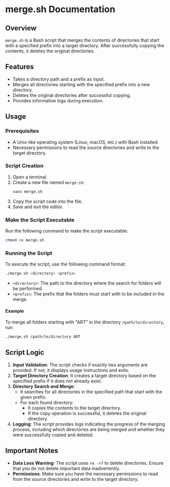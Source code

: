 # merge.sh Documentation

## Overview

`merge.sh` is a Bash script that merges the contents of directories that start with a specified prefix into a target directory. After successfully copying the contents, it deletes the original directories.

## Features

- Takes a directory path and a prefix as input.
- Merges all directories starting with the specified prefix into a new directory.
- Deletes the original directories after successful copying.
- Provides informative logs during execution.

## Usage

### Prerequisites

- A Unix-like operating system (Linux, macOS, etc.) with Bash installed.
- Necessary permissions to read the source directories and write to the target directory.

### Script Creation

1. Open a terminal.
2. Create a new file named `merge.sh`:
   ```bash
   nano merge.sh
   ```
3. Copy the script code into the file.
4. Save and exit the editor.

### Make the Script Executable

Run the following command to make the script executable:
```bash
chmod +x merge.sh
```

### Running the Script

To execute the script, use the following command format:
```bash
./merge.sh <directory> <prefix>
```

- `<directory>`: The path to the directory where the search for folders will be performed.
- `<prefix>`: The prefix that the folders must start with to be included in the merge.

#### Example

To merge all folders starting with "ART" in the directory `/path/to/directory`, run:
```bash
./merge.sh /path/to/directory ART
```

## Script Logic

1. **Input Validation**: The script checks if exactly two arguments are provided. If not, it displays usage instructions and exits.
2. **Target Directory Creation**: It creates a target directory based on the specified prefix if it does not already exist.
3. **Directory Search and Merge**:
   - It searches for all directories in the specified path that start with the given prefix.
   - For each found directory:
     - It copies the contents to the target directory.
     - If the copy operation is successful, it deletes the original directory.
4. **Logging**: The script provides logs indicating the progress of the merging process, including which directories are being merged and whether they were successfully copied and deleted.

## Important Notes

- **Data Loss Warning**: The script uses `rm -rf` to delete directories. Ensure that you do not delete important data inadvertently.
- **Permissions**: Make sure you have the necessary permissions to read from the source directories and write to the target directory.
